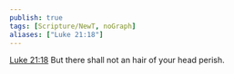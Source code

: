 ```yaml
---
publish: true
tags: [Scripture/NewT, noGraph]
aliases: ["Luke 21:18"]
---
```

[Luke 21:18](https://churchofjesuschrist.org/study/scriptures/nt/luke/21?lang=eng&id=p18#p18) But there shall not an hair of your head perish.
